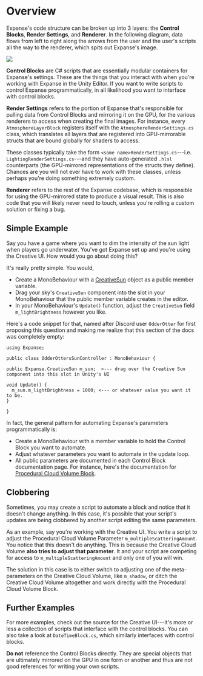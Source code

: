 # Overview

Expanse's code structure can be broken up into 3 layers: the **Control Blocks**, **Render Settings**, and **Renderer**. In the following diagram, data flows from left to right along the arrows from the user and the user's scripts all the way to the renderer, which spits out Expanse's image.


<div class="img-block">
    <div class="img-row">
        <div class="img-col"><img src="img/api/Arch Diagram.jpg"/></div>
    </div>
</div>

**Control Blocks** are C# scripts that are essentially modular containers for Expanse's settings. These are the things that you interact with when you're working with Expanse in the Unity Editor. If you want to write scripts to control Expanse programmatically, in all likelihood you want to interface with control blocks.

**Render Settings** refers to the portion of Expanse that's responsible for pulling data from Control Blocks and mirroring it on the GPU, for the various renderers to access when creating the final images. For instance, every `AtmosphereLayerBlock` registers itself with the `AtmosphereRenderSettings.cs` class, which translates all layers that are registered into GPU-mirrorable structs that are bound globally for shaders to access.

These classes typically take the form `<some name>RenderSettings.cs`---i.e. `LightingRenderSettings.cs`---and they have auto-generated `.hlsl` counterparts (the GPU-mirrored representations of the structs they define). Chances are you will not ever have to work with these classes, unless perhaps you're doing something extremely custom.

**Renderer** refers to the rest of the Expanse codebase, which is responsible for using the GPU-mirrored state to produce a visual result. This is also code that you will likely never need to touch, unless you're rolling a custom solution or fixing a bug.

## Simple Example

Say you have a game where you want to dim the intensity of the sun light when players go underwater. You've got Expanse set up and you're using the Creative UI. How would you go about doing this?

It's really pretty simple. You would,
* Create a MonoBehaviour with a [CreativeSun](editor/creative/creative_sun.md) object as a public member variable.
* Drag your sky's `CreativeSun` component into the slot in your MonoBehaviour that the public member variable creates in the editor.
* In your MonoBehaviour's `Update()` function, adjust the `CreativeSun` field `m_lightBrightness` however you like.

Here's a code snippet for that, named after Discord user `OdderOtter` for first proposing this question and making me realize that this section of the docs was completely empty:

```
using Expanse;

public class OdderOttersSunController : MonoBehaviour {

public Expanse.CreativeSun m_sun;  <--- drag over the Creative Sun component into this slot in Unity's UI 

void Update() {
  m_sun.m_lightBrightness = 1000; <--- or whatever value you want it to be.
}

}
```

In fact, the general pattern for automating Expanse's parameters programmatically is:
* Create a MonoBehaviour with a member variable to hold the Control Block you want to automate.
* Adjust whatever parameters you want to automate in the update loop.
* All public parameters are documented in each Control Block documentation page. For instance, here's the documentation for [Procedural Cloud Volume Block](editor/blocks/procedural_cloud_volume_block.md).

## Clobbering

Sometimes, you may create a script to automate a block and notice that it doesn't change anything. In this case, it's possible that your script's updates are being clobbered by another script editing the same parameters.

As an example, say you're working with the Creative UI. You write a script to adjust the Procedural Cloud Volume Parameter `m_multipleScatteringAmount`. You notice that this doesn't do anything. This is because the Creative Cloud Volume **also tries to adjust that parameter**. It and your script are competing for access to `m_multipleScatteringAmount` and only one of you will win.

The solution in this case is to either switch to adjusting one of the meta-parameters on the Creative Cloud Volume, like `m_shadow`, or ditch the Creative Cloud Volume altogether and work directly with the Procedural Cloud Volume Block.

## Further Examples

For more examples, check out the source for the Creative UI---it's more or less a collection of scripts that interface with the control blocks. You can also take a look at `DateTimeBlock.cs`, which similarly interfaces with control blocks.

**Do not** reference the Control Blocks directly. They are special objects that are ultimately mirrored on the GPU in one form or another and thus are not good references for writing your own scripts.